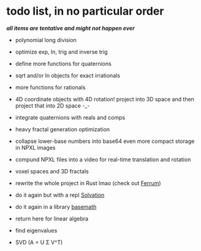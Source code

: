 # todo list, in no particular order

***all items are tentative and might not happen ever***

- polynomial long division

- optimize exp, ln, trig and inverse trig

- define more functions for quaternions

- sqrt and/or ln objects for exact irrationals

- more functions for rationals

- 4D coordinate objects with 4D rotation! project into 3D space and then project that into 2D space -_-

- integrate quaternions with reals and comps

- heavy fractal generation optimization

- collapse lower-base numbers into base64 even more compact storage in NPXL images

- compund NPXL files into a video for real-time translation and rotation

- voxel spaces and 3D fractals

- rewrite the whole project in Rust lmao
(check out [Ferrum](https://github.com/nptnl/ferrum))

- do it again but with a repl [Solvation](https://github.com/nptnl/solvation)

- do it again in a library [basemath](https://github.com/nptnl/basemath)

- return here for linear algebra

- find eigenvalues

- SVD (A = U Σ V^T)